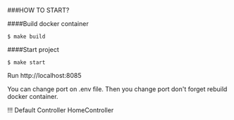 ###HOW TO START?

####Build docker container
````shell
$ make build
````

####Start project
````shell
$ make start
````
Run http://localhost:8085

You can change port on .env file. Then you change port don't forget rebuild docker container.

!!! Default Controller HomeController